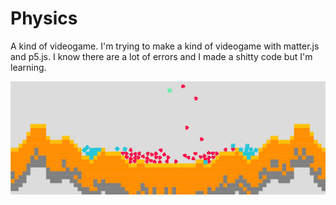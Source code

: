 # Physics
 A kind of videogame.
 I'm trying to make a kind of videogame with matter.js and p5.js. 
 I know there are a lot of errors and I made a shitty code but I'm learning.
 
 
 ![screenshot0](/server/images/screenshots/0.png)
